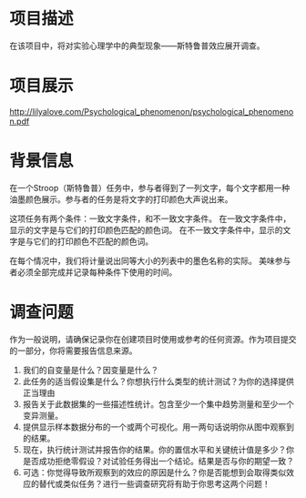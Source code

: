 # 项目描述

在该项目中，将对实验心理学中的典型现象——斯特鲁普效应展开调查。

# 项目展示
http://lilyalove.com/Psychological_phenomenon/psychological_phenomenon.pdf

# 背景信息

在一个Stroop（斯特鲁普）任务中，参与者得到了一列文字，每个文字都用一种油墨颜色展示。参与者的任务是将文字的打印颜色大声说出来。

这项任务有两个条件：一致文字条件，和不一致文字条件。
在一致文字条件中，显示的文字是与它们的打印颜色匹配的颜色词。
在不一致文字条件中，显示的文字是与它们的打印颜色不匹配的颜色词。

在每个情况中，我们将计量说出同等大小的列表中的墨色名称的实际。
美味参与者必须全部完成并记录每种条件下使用的时间。

# 调查问题

作为一般说明，请确保记录你在创建项目时使用或参考的任何资源。作为项目提交的一部分，你将需要报告信息来源。

1.	我们的自变量是什么？因变量是什么？
2.	此任务的适当假设集是什么？你想执行什么类型的统计测试？为你的选择提供正当理由
3.	报告关于此数据集的一些描述性统计。包含至少一个集中趋势测量和至少一个变异测量。
4.	提供显示样本数据分布的一个或两个可视化。用一两句话说明你从图中观察到的结果。
5.	现在，执行统计测试并报告你的结果。你的置信水平和关键统计值是多少？你是否成功拒绝零假设？对试验任务得出一个结论。结果是否与你的期望一致？
6.	可选：你觉得导致所观察到的效应的原因是什么？你是否能想到会取得类似效应的替代或类似任务？进行一些调查研究将有助于你思考这两个问题！


